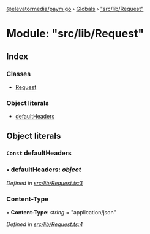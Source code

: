 [@elevatormedia/paymigo](../README.md) › [Globals](../globals.md) › ["src/lib/Request"](_src_lib_request_.md)

# Module: "src/lib/Request"

## Index

### Classes

-   [Request](../classes/_src_lib_request_.request.md)

### Object literals

-   [defaultHeaders](_src_lib_request_.md#const-defaultheaders)

## Object literals

### `Const` defaultHeaders

### ▪ **defaultHeaders**: _object_

_Defined in [src/lib/Request.ts:3](https://github.com/ELEVATORmedia/paymigo/blob/c28bc6c/src/lib/Request.ts#L3)_

### Content-Type

• **Content-Type**: _string_ = "application/json"

_Defined in [src/lib/Request.ts:4](https://github.com/ELEVATORmedia/paymigo/blob/c28bc6c/src/lib/Request.ts#L4)_
